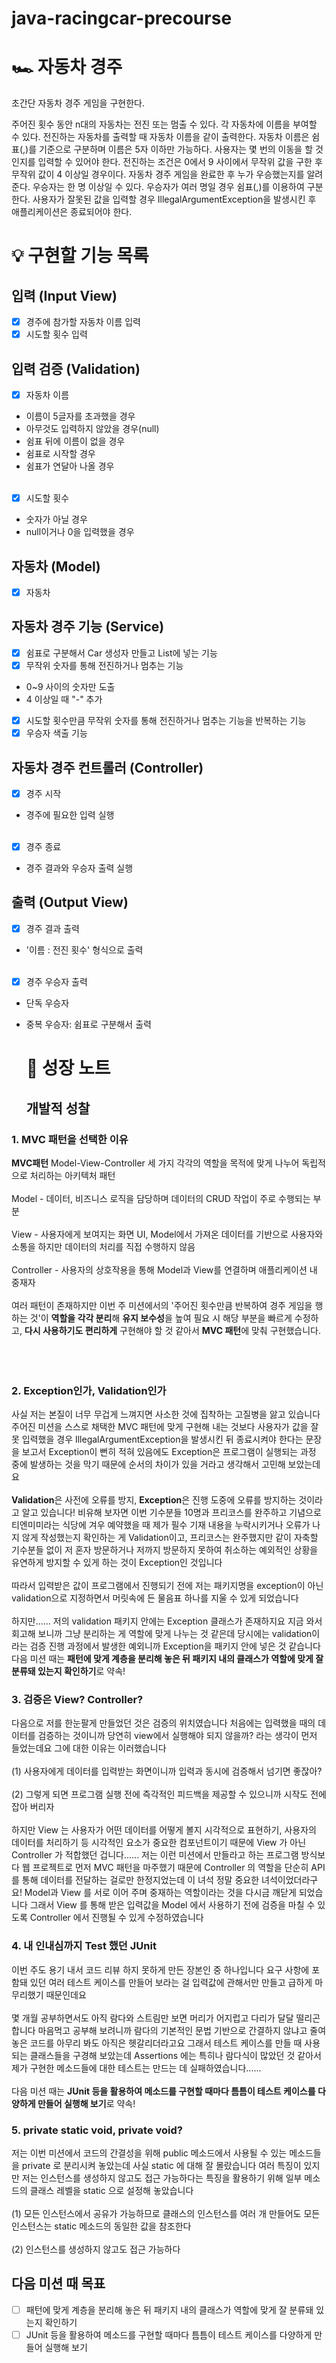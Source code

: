 # java-racingcar-precourse

# 🏎️ 자동차 경주
초간단 자동차 경주 게임을 구현한다.

주어진 횟수 동안 n대의 자동차는 전진 또는 멈출 수 있다.
각 자동차에 이름을 부여할 수 있다. 전진하는 자동차를 출력할 때 자동차 이름을 같이 출력한다.
자동차 이름은 쉼표(,)를 기준으로 구분하며 이름은 5자 이하만 가능하다.
사용자는 몇 번의 이동을 할 것인지를 입력할 수 있어야 한다.
전진하는 조건은 0에서 9 사이에서 무작위 값을 구한 후 무작위 값이 4 이상일 경우이다.
자동차 경주 게임을 완료한 후 누가 우승했는지를 알려준다. 우승자는 한 명 이상일 수 있다.
우승자가 여러 명일 경우 쉼표(,)를 이용하여 구분한다.
사용자가 잘못된 값을 입력할 경우 IllegalArgumentException을 발생시킨 후 애플리케이션은 종료되어야 한다.

# 💡 구현할 기능 목록

## 입력 (Input View)
- [x] 경주에 참가할 자동차 이름 입력
- [x] 시도할 횟수 입력

## 입력 검증 (Validation)
- [x] 자동차 이름
- 이름이 5글자를 초과했을 경우
- 아무것도 입력하지 않았을 경우(null)
- 쉼표 뒤에 이름이 없을 경우
- 쉼표로 시작할 경우
- 쉼표가 연달아 나올 경우
  <br><br/>
- [x] 시도할 횟수
- 숫자가 아닐 경우
- null이거나 0을 입력했을 경우

## 자동차 (Model)
- [x]  자동차

## 자동차 경주 기능 (Service)
- [x] 쉼표로 구분해서 Car 생성자 만들고 List<Car>에 넣는 기능
- [x] 무작위 숫자를 통해 전진하거나 멈추는 기능
- 0~9 사이의 숫자만 도출
- 4 이상일 때 "-" 추가
- [x] 시도할 횟수만큼 무작위 숫자를 통해 전진하거나 멈추는 기능을 반복하는 기능
- [x] 우승자 색출 기능

## 자동차 경주 컨트롤러 (Controller)
- [x] 경주 시작
- 경주에 필요한 입력 실행
  <br><br/>
- [x] 경주 종료
- 경주 결과와 우승자 출력 실행
   
## 출력 (Output View)
- [x] 경주 결과 출력
- '이름 : 전진 횟수' 형식으로 출력
  <br><br/>
- [x] 경주 우승자 출력
- 단독 우승자
- 중복 우승자: 쉼표로 구분해서 출력

  # 🌱 성장 노트 
  ## 개발적 성찰
###  1. MVC 패턴을 선택한 이유
 **MVC패턴** Model-View-Controller 세 가지 각각의 역할을 목적에 맞게 나누어 독립적으로 처리하는 아키텍처 패턴
<br><br/>
  Model - 데이터, 비즈니스 로직을 담당하며 데이터의 CRUD 작업이 주로 수행되는 부분
<br><br/>
  View - 사용자에게 보여지는 화면 UI, Model에서 가져온 데이터를 기반으로 사용자와 소통을 하지만 데이터의 처리를 직접 수행하지 않음
<br><br/>
  Controller - 사용자의 상호작용을 통해 Model과 View를 연결하며 애플리케이션 내 중재자
<br><br/>
  여러 패턴이 존재하지만 이번 주 미션에서의 '주어진 횟수만큼 반복하여 경주 게임을 행하는 것'이 **역할을 각각 분리**해 **유지 보수성**을 높여 필요 시 해당 부분을 빠르게 수정하고, **다시 사용하기도 편리하게** 구현해야 할 것 같아서 **MVC 패턴**에 맞춰 구현했습니다.
<br><br/>
<br><br/>

 ### 2. Exception인가, Validation인가
  사실 저는 본질이 너무 무겁게 느껴지면 사소한 것에 집착하는 고질병을 앓고 있습니다 주어진 미션을 스스로 채택한 MVC 패턴에 맞게 구현해 내는 것보다 사용자가 값을 잘못 입력했을 경우 IllegalArgumentException을 발생시킨 뒤 종료시켜야 한다는 문장을 보고서 Exception이 뻔히 적혀 있음에도 Exception은 프로그램이 실행되는 과정 중에 발생하는 것을 막기 때문에 순서의 차이가 있을 거라고 생각해서 고민해 보았는데요
<br><br/>
**Validation**은 사전에 오류를 방지, **Exception**은 진행 도중에 오류를 방지하는 것이라고 알고 있습니다! 비유해 보자면 이번 기수분들 10명과 프리코스를 완주하고 기념으로 티엔미미라는 식당에 겨우 예약했을 때 제가 필수 기재 내용을 누락시키거나 오류가 나지 않게 작성했는지 확인하는 게 Validation이고, 프리코스는 완주했지만 같이 자축할 기수분들 없이 저 혼자 방문하거나 저까지 방문하지 못하여 취소하는 예외적인 상황을 유연하게 방지할 수 있게 하는 것이 Exception인 것입니다
<br><br/>
따라서 입력받은 값이 프로그램에서 진행되기 전에 저는 패키지명을 exception이 아닌 validation으로 지정하면서 머릿속에 든 물음표 하나를 지울 수 있게 되었습니다 
<br><br/>
하지만...... 저의 validation 패키지 안에는 Exception 클래스가 존재하지요 지금 와서 회고해 보니까 그냥 분리하는 게 역할에 맞게 나누는 것 같은데 당시에는 validation이라는 검증 진행 과정에서 발생한 예외니까 Exception을 패키지 안에 넣은 것 같습니다 
다음 미션 때는 **패턴에 맞게 계층을 분리해 놓은 뒤 패키지 내의 클래스가 역할에 맞게 잘 분류돼 있는지 확인하기**로 약속!
 ### 3. 검증은 View? Controller?
다음으로 저를 한눈팔게 만들었던 것은 검증의 위치였습니다 처음에는 입력했을 때의 데이터를 검증하는 것이니까 당연히 view에서 실행해야 되지 않을까? 라는 생각이 먼저 들었는데요 그에 대한 이유는 이러했습니다
<br></br>
(1) 사용자에게 데이터를 입력받는 화면이니까 입력과 동시에 검증해서 넘기면 좋잖아?
<br></br>
(2) 그렇게 되면 프로그램 실행 전에 즉각적인 피드백을 제공할 수 있으니까 시작도 전에 잡아 버리자
<br></br>
하지만 View 는 사용자가 어떤 데이터를 어떻게 볼지 시각적으로 표현하기, 사용자의 데이터를 처리하기 등 시각적인 요소가 중요한 컴포넌트이기 때문에 View 가 아닌 Controller 가 적합했던 겁니다...... 저는 이런 미션에서 만들라고 하는 프로그램 방식보다 웹 프로젝트로 먼저 MVC 패턴을 마주했기 때문에 Controller 의 역할을 단순히 API 를 통해 데이터를 전달하는 걸로만 한정지었는데 이 녀석 정말 중요한 녀석이었더라구요! Model과 View 를 서로 이어 주며 중재하는 역할이라는 것을 다시금 깨닫게 되었습니다 그래서 View 를 통해 받은 입력값을 Model 에서 사용하기 전에 검증을 마칠 수 있도록 Controller 에서 진행될 수 있게 수정하였습니다
###  4. 내 인내심까지 Test 했던 JUnit
이번 주도 용기 내서 코드 리뷰 하지 못하게 만든 장본인 중 하나입니다 요구 사항에 포함돼 있던 여러 테스트 케이스를 만들어 보라는 걸 입력값에 관해서만 만들고 급하게 마무리했기 때문인데요
<br></br>
몇 개월 공부하면서도 아직 람다와 스트림만 보면 머리가 어지럽고 다리가 달달 떨리곤 합니다 마음먹고 공부해 보려니까 람다의 기본적인 문법 기반으로 간결하지 않냐고 줄여 놓은 코드를 아무리 봐도 아직은 헷갈리더라고요 그래서 테스트 케이스를 만들 때 사용되는 클래스들을 구경해 보았는데 Assertions 에는 특히나 람다식이 많았던 것 같아서 제가 구현한 메소드들에 대한 테스트는 만드는 데 실패하였습니다...... 
<br></br>
다음 미션 때는 **JUnit 등을 활용하여 메소드를 구현할 때마다 틈틈이 테스트 케이스를 다양하게 만들어 실행해 보기**로 약속!
 ###  5. private static void, private void? 
저는 이번 미션에서 코드의 간결성을 위해 public 메소드에서 사용될 수 있는 메소드들을 private 로 분리시켜 놓았는데 사실 static 에 대해 잘 몰랐습니다 여러 특징이 있지만 저는 인스턴스를 생성하지 않고도 접근 가능하다는 특징을 활용하기 위해 일부 메소드의 클래스 레벨을 static 으로 설정해 놓았습니다
<br></br>
(1) 모든 인스턴스에서 공유가 가능하므로 클래스의 인스턴스를 여러 개 만들어도 모든 인스턴스는 static 메소드의 동일한 값을 참조한다
<br></br>
(2) 인스턴스를 생성하지 않고도 접근 가능하다

    
  ## 다음 미션 때 목표
  - [ ] 패턴에 맞게 계층을 분리해 놓은 뒤 패키지 내의 클래스가 역할에 맞게 잘 분류돼 있는지 확인하기
  - [ ] JUnit 등을 활용하여 메소드를 구현할 때마다 틈틈이 테스트 케이스를 다양하게 만들어 실행해 보기
